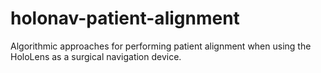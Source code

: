 # holonav-patient-alignment
Algorithmic approaches for performing patient alignment when using the HoloLens as a surgical navigation device.
